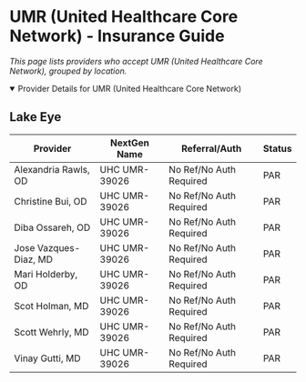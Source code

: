 # UMR (United Healthcare Core Network) - Insurance Guide

*This page lists providers who accept UMR (United Healthcare Core Network), grouped by location.*

<details open><summary>Provider Details for UMR (United Healthcare Core Network)</summary>

## Lake Eye 

| Provider | NextGen Name | Referral/Auth | Status |
|----------|-------------|--------------|--------|
| Alexandria Rawls, OD | UHC UMR-39026 | No Ref/No Auth Required | PAR |
| Christine Bui, OD | UHC UMR-39026 | No Ref/No Auth Required | PAR |
| Diba Ossareh, OD | UHC UMR-39026 | No Ref/No Auth Required | PAR |
| Jose Vazques-Diaz, MD | UHC UMR-39026 | No Ref/No Auth Required | PAR |
| Mari Holderby, OD | UHC UMR-39026 | No Ref/No Auth Required | PAR |
| Scot Holman, MD | UHC UMR-39026 | No Ref/No Auth Required | PAR |
| Scott Wehrly, MD | UHC UMR-39026 | No Ref/No Auth Required | PAR |
| Vinay Gutti, MD | UHC UMR-39026 | No Ref/No Auth Required | PAR |

</details>

